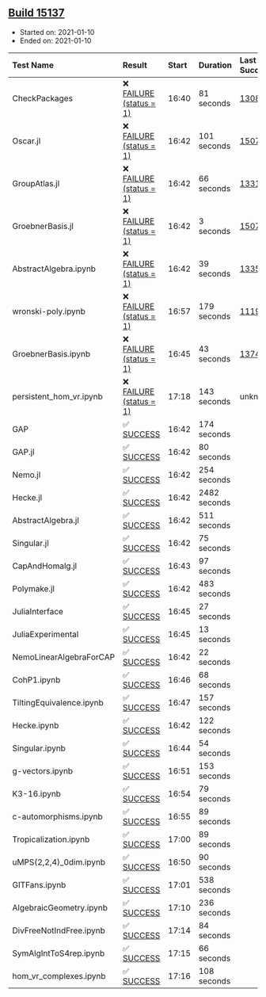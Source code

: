 ## [Build 15137](https://oscarci.mathematik.uni-kl.de/job/oscar/15137/)

* Started on: 2021-01-10
* Ended on: 2021-01-10

| Test Name    | Result | Start | Duration | Last Success | First Failure |
|:-------------|:-------|:------|:---------|:-------------|:--------------|
| CheckPackages | ❌ [FAILURE (status = 1)](https://oscarci.mathematik.uni-kl.de/job/oscar/15137/artifact/logs/build-15137/CheckPackages.log) | 16:40 | 81 seconds | [13085](https://oscarci.mathematik.uni-kl.de/job/oscar/13085/) | [13086](https://oscarci.mathematik.uni-kl.de/job/oscar/13086/) |
| Oscar.jl | ❌ [FAILURE (status = 1)](https://oscarci.mathematik.uni-kl.de/job/oscar/15137/artifact/logs/build-15137/Oscar.jl.log) | 16:42 | 101 seconds | [15079](https://oscarci.mathematik.uni-kl.de/job/oscar/15079/) | [15080](https://oscarci.mathematik.uni-kl.de/job/oscar/15080/) |
| GroupAtlas.jl | ❌ [FAILURE (status = 1)](https://oscarci.mathematik.uni-kl.de/job/oscar/15137/artifact/logs/build-15137/GroupAtlas.jl.log) | 16:42 | 66 seconds | [13311](https://oscarci.mathematik.uni-kl.de/job/oscar/13311/) | [13312](https://oscarci.mathematik.uni-kl.de/job/oscar/13312/) |
| GroebnerBasis.jl | ❌ [FAILURE (status = 1)](https://oscarci.mathematik.uni-kl.de/job/oscar/15137/artifact/logs/build-15137/GroebnerBasis.jl.log) | 16:42 | 3 seconds | [15079](https://oscarci.mathematik.uni-kl.de/job/oscar/15079/) | [15080](https://oscarci.mathematik.uni-kl.de/job/oscar/15080/) |
| AbstractAlgebra.ipynb | ❌ [FAILURE (status = 1)](https://oscarci.mathematik.uni-kl.de/job/oscar/15137/artifact/logs/build-15137/AbstractAlgebra.ipynb.log) | 16:42 | 39 seconds | [13355](https://oscarci.mathematik.uni-kl.de/job/oscar/13355/) | [13356](https://oscarci.mathematik.uni-kl.de/job/oscar/13356/) |
| wronski-poly.ipynb | ❌ [FAILURE (status = 1)](https://oscarci.mathematik.uni-kl.de/job/oscar/15137/artifact/logs/build-15137/wronski-poly.ipynb.log) | 16:57 | 179 seconds | [11192](https://oscarci.mathematik.uni-kl.de/job/oscar/11192/) | [11193](https://oscarci.mathematik.uni-kl.de/job/oscar/11193/) |
| GroebnerBasis.ipynb | ❌ [FAILURE (status = 1)](https://oscarci.mathematik.uni-kl.de/job/oscar/15137/artifact/logs/build-15137/GroebnerBasis.ipynb.log) | 16:45 | 43 seconds | [13748](https://oscarci.mathematik.uni-kl.de/job/oscar/13748/) | [13749](https://oscarci.mathematik.uni-kl.de/job/oscar/13749/) |
| persistent_hom_vr.ipynb | ❌ [FAILURE (status = 1)](https://oscarci.mathematik.uni-kl.de/job/oscar/15137/artifact/logs/build-15137/persistent_hom_vr.ipynb.log) | 17:18 | 143 seconds | unknown | unknown |
| GAP | ✅ [SUCCESS](https://oscarci.mathematik.uni-kl.de/job/oscar/15137/artifact/logs/build-15137/GAP.log) | 16:42 | 174 seconds |  |  |
| GAP.jl | ✅ [SUCCESS](https://oscarci.mathematik.uni-kl.de/job/oscar/15137/artifact/logs/build-15137/GAP.jl.log) | 16:42 | 80 seconds |  |  |
| Nemo.jl | ✅ [SUCCESS](https://oscarci.mathematik.uni-kl.de/job/oscar/15137/artifact/logs/build-15137/Nemo.jl.log) | 16:42 | 254 seconds |  |  |
| Hecke.jl | ✅ [SUCCESS](https://oscarci.mathematik.uni-kl.de/job/oscar/15137/artifact/logs/build-15137/Hecke.jl.log) | 16:42 | 2482 seconds |  |  |
| AbstractAlgebra.jl | ✅ [SUCCESS](https://oscarci.mathematik.uni-kl.de/job/oscar/15137/artifact/logs/build-15137/AbstractAlgebra.jl.log) | 16:42 | 511 seconds |  |  |
| Singular.jl | ✅ [SUCCESS](https://oscarci.mathematik.uni-kl.de/job/oscar/15137/artifact/logs/build-15137/Singular.jl.log) | 16:42 | 75 seconds |  |  |
| CapAndHomalg.jl | ✅ [SUCCESS](https://oscarci.mathematik.uni-kl.de/job/oscar/15137/artifact/logs/build-15137/CapAndHomalg.jl.log) | 16:43 | 97 seconds |  |  |
| Polymake.jl | ✅ [SUCCESS](https://oscarci.mathematik.uni-kl.de/job/oscar/15137/artifact/logs/build-15137/Polymake.jl.log) | 16:42 | 483 seconds |  |  |
| JuliaInterface | ✅ [SUCCESS](https://oscarci.mathematik.uni-kl.de/job/oscar/15137/artifact/logs/build-15137/JuliaInterface.log) | 16:45 | 27 seconds |  |  |
| JuliaExperimental | ✅ [SUCCESS](https://oscarci.mathematik.uni-kl.de/job/oscar/15137/artifact/logs/build-15137/JuliaExperimental.log) | 16:45 | 13 seconds |  |  |
| NemoLinearAlgebraForCAP | ✅ [SUCCESS](https://oscarci.mathematik.uni-kl.de/job/oscar/15137/artifact/logs/build-15137/NemoLinearAlgebraForCAP.log) | 16:42 | 22 seconds |  |  |
| CohP1.ipynb | ✅ [SUCCESS](https://oscarci.mathematik.uni-kl.de/job/oscar/15137/artifact/logs/build-15137/CohP1.ipynb.log) | 16:46 | 68 seconds |  |  |
| TiltingEquivalence.ipynb | ✅ [SUCCESS](https://oscarci.mathematik.uni-kl.de/job/oscar/15137/artifact/logs/build-15137/TiltingEquivalence.ipynb.log) | 16:47 | 157 seconds |  |  |
| Hecke.ipynb | ✅ [SUCCESS](https://oscarci.mathematik.uni-kl.de/job/oscar/15137/artifact/logs/build-15137/Hecke.ipynb.log) | 16:42 | 122 seconds |  |  |
| Singular.ipynb | ✅ [SUCCESS](https://oscarci.mathematik.uni-kl.de/job/oscar/15137/artifact/logs/build-15137/Singular.ipynb.log) | 16:44 | 54 seconds |  |  |
| g-vectors.ipynb | ✅ [SUCCESS](https://oscarci.mathematik.uni-kl.de/job/oscar/15137/artifact/logs/build-15137/g-vectors.ipynb.log) | 16:51 | 153 seconds |  |  |
| K3-16.ipynb | ✅ [SUCCESS](https://oscarci.mathematik.uni-kl.de/job/oscar/15137/artifact/logs/build-15137/K3-16.ipynb.log) | 16:54 | 79 seconds |  |  |
| c-automorphisms.ipynb | ✅ [SUCCESS](https://oscarci.mathematik.uni-kl.de/job/oscar/15137/artifact/logs/build-15137/c-automorphisms.ipynb.log) | 16:55 | 89 seconds |  |  |
| Tropicalization.ipynb | ✅ [SUCCESS](https://oscarci.mathematik.uni-kl.de/job/oscar/15137/artifact/logs/build-15137/Tropicalization.ipynb.log) | 17:00 | 89 seconds |  |  |
| uMPS(2,2,4)_0dim.ipynb | ✅ [SUCCESS](https://oscarci.mathematik.uni-kl.de/job/oscar/15137/artifact/logs/build-15137/uMPS-2-2-4-_0dim.ipynb.log) | 16:50 | 90 seconds |  |  |
| GITFans.ipynb | ✅ [SUCCESS](https://oscarci.mathematik.uni-kl.de/job/oscar/15137/artifact/logs/build-15137/GITFans.ipynb.log) | 17:01 | 538 seconds |  |  |
| AlgebraicGeometry.ipynb | ✅ [SUCCESS](https://oscarci.mathematik.uni-kl.de/job/oscar/15137/artifact/logs/build-15137/AlgebraicGeometry.ipynb.log) | 17:10 | 236 seconds |  |  |
| DivFreeNotIndFree.ipynb | ✅ [SUCCESS](https://oscarci.mathematik.uni-kl.de/job/oscar/15137/artifact/logs/build-15137/DivFreeNotIndFree.ipynb.log) | 17:14 | 84 seconds |  |  |
| SymAlgIntToS4rep.ipynb | ✅ [SUCCESS](https://oscarci.mathematik.uni-kl.de/job/oscar/15137/artifact/logs/build-15137/SymAlgIntToS4rep.ipynb.log) | 17:15 | 66 seconds |  |  |
| hom_vr_complexes.ipynb | ✅ [SUCCESS](https://oscarci.mathematik.uni-kl.de/job/oscar/15137/artifact/logs/build-15137/hom_vr_complexes.ipynb.log) | 17:16 | 108 seconds |  |  |

